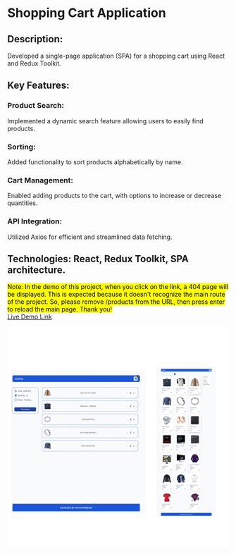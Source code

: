 # Shopping Cart Application   

## Description: 
  Developed a single-page application (SPA) for a shopping cart using React and Redux Toolkit.
## Key Features:
### Product Search: 
  Implemented a dynamic search feature allowing users to easily find products.
### Sorting: 
  Added functionality to sort products alphabetically by name.
### Cart Management: 
  Enabled adding products to the cart, with options to increase or decrease quantities.
### API Integration: 
  Utilized Axios for efficient and streamlined data fetching.
## Technologies: React, Redux Toolkit, SPA architecture.

<mark> Note: In the demo of this project, when you click on the link, a 404 page will be displayed. This is expected because it doesn't recognize the main route of the project. So, please remove /products from the URL, then press enter to reload the main page. Thank you!</mark>
</br>
<a href="https://shopping-cart-redux-kacw.vercel.app/products">Live Demo Link</a>

![project](./src/assets/Shopping-cart.jpg)
